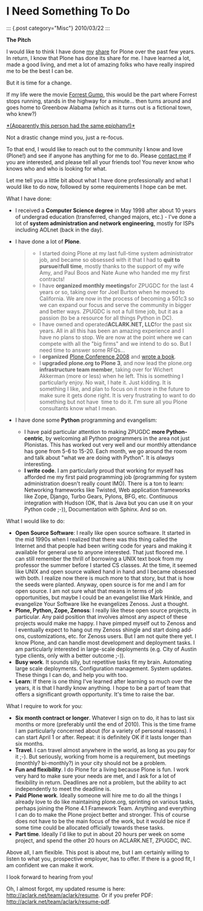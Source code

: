 # I Need Something To Do

::: {.post category="Misc"}
2010/03/22
:::

**The Pitch**

I would like to think I have done [my](http://plone.org/2008)
[share](http://aclark.net/plone-site-admin) for Plone over the past few
years. In return, I know that Plone has done its share for me. I have
learned a lot, made a good living, and met a lot of amazing folks who
have really inspired me to be the best I can be.

But it is time for a change.

If my life were the movie [Forrest
Gump](http://www.imdb.com/title/tt0109830/), this would be the part
where Forrest stops running, stands in the highway for a minute... then
turns around and goes home to Greenbow Alabama (which as it turns out is
a fictional town, who knew?)

[\*(Apparently this person had the same
epiphany!)\*](http://gointosail.wordpress.com/2009/03/19/the-end/)

Not a drastic change mind you, just a re-focus.

To that end, I would like to reach out to the community I know and love
(Plone!) and see if anyone has anything for me to do. Please [contact
me](mailto:aclark@aclark.net?subject=%22Hire%20Alex%20Clark%22) if you
are interested, and please tell all your friends too! You never know who
knows who and who is looking for what.

Let me tell you a little bit about what I have done professionally and
what I would like to do now, followed by some requirements I hope can be
met.

What I have done:

-   I received a **Computer Science degree** in May 1998 after about 10
    years of undergrad education (transferred, changed majors, etc.) -
    I\'ve done a lot of **system administration and network
    engineering**, mostly for ISPs including AOLnet (back in the day).

-   I have done a lot of **Plone**.

    > -   I started doing Plone at my last full-time system
    >     administrator job, and became so obsessed with it that I had
    >     to **quit to pursue**it**full time**, mostly thanks to the
    >     support of my wife Amy, and Paul Boos and Nate Aune who handed
    >     me my first contracts!
    > -   I have **organized monthly meetings**for ZPUGDC for the last 4
    >     years or so, taking over for Joel Burton when he moved to
    >     California. We are now in the process of becoming a 501c3 so
    >     we can expand our focus and serve the community in bigger and
    >     better ways. ZPUGDC is not a full time job, but it as a
    >     passion (to be a resource for all things Python in DC).
    > -   I have owned and operated**ACLARK.NET, LLC**for the past six
    >     years. All in all this has been an amazing experience and I
    >     have no plans to stop. We are now at the point where we can
    >     compete with all the \"big firms\" and we intend to do so. But
    >     I need time to answer some RFQs...
    > -   I **organized** [Plone Conference 2008](http://plone.org/2008)
    >     and [wrote a book](http://aclark.net/plone-site-admin).
    > -   I **upgraded plone.org to Plone 3**, and now lead the
    >     plone.org **infrastructure team member**, taking over for
    >     Wichert Akkerman (more or less) when he left. This is
    >     something I particularly enjoy. No wait, I hate it. Just
    >     kidding. It is something I like, and plan to focus on it more
    >     in the future to make sure it gets done right. It is very
    >     frustrating to want to do something but not have  time to do
    >     it. I\'m sure all you Plone consultants know what I mean.

-   I have done some **Python** programming and evangelism:

    -   I have paid particular attention to making ZPUGDC **more
        Python-centric**, by welcoming all Python programmers in the
        area not just Plonistas. This has worked out very well and our
        monthly attendance has gone from 5-6 to 15-20. Each month, we go
        around the room and talk about \"what we are doing with
        Python\". It is *always* interesting.
    -   **I write code**. I am particularly proud that working for
        myself has afforded me my first paid programming job
        (programming for system administration doesn\'t really count
        IMO). There is a ton to learn: Networking frameworks like
        Twisted, Web application frameworks like Zope, Django, Turbo
        Gears, Pylons, BFG, etc. Continuous integration with Hudson (OK,
        that is Java but you can use it on your Python code ;-)),
        Documentation with Sphinx. And so on.

What I would like to do:

-   **Open Source Software**: I really like open source software. It
    started in the mid 1990s when I realized that there was this thing
    called the Internet and that people had been writing code for years
    and making it available for general use to anyone interested. That
    just floored me. I can still remember the thrill of borrowing a UNIX
    text book from my professor the summer before I started CS classes.
    At the time, it seemed like UNIX and open source walked hand in hand
    and I became obsessed with both. I realize now there is much more to
    that story, but that is how the seeds were planted. Anyway, open
    source is for me and I am for open source. I am not sure what that
    means in terms of job opportunities, but maybe I could be an
    evangelist like Mark Hinkle, and evangelize Your Software like he
    evangelizes Zenoss. Just a thought.
-   **Plone, Python, Zope, Zenoss**: I really like these open source
    projects, in particular. Any paid position that involves almost any
    aspect of these projects would make me happy. I have pimped myself
    out to Zenoss and I eventually expect to hang out my Zenoss shingle
    and start doing add-ons, customizations, etc. for Zenoss users. But
    I am not quite there yet. I know Plone, and can handle most
    development and deployment tasks. I am particularly interested in
    large-scale deployments (e.g. City of Austin type clients, only with
    a better outcome ;-)).
-   **Busy work**. It sounds silly, but repetitive tasks fit my brain.
    Automating large scale deployments. Configuration management. System
    updates. These things I can do, and help you with too.
-   **Learn**: If there is one thing I\'ve learned after learning so
    much over the years, it is that I hardly know anything. I hope to be
    a part of team that offers a significant growth opportunity. It\'s
    time to raise the bar.

What I require to work for you:

-   **Six month contract or longer**. Whatever I sign on to do, it has
    to last six months or more (preferably until the end of 2010). This
    is the time frame I am particularly concerned about (for a variety
    of personal reasons). I can start April 1 or after. Repeat: it is
    definitely OK if it lasts longer than six months.
-   **Travel**. I can travel almost anywhere in the world, as long as
    you pay for it ;-). But seriously, working from home is a
    requirement, but meetings (monthly? bi-monthly?) in your city should
    not be a problem.
-   **Fun and flexibility**. I do Plone for a living because Plone is
    fun. I work very hard to make sure your needs are met, and I ask for
    a lot of flexibility in return. Deadlines are not a problem, but the
    ability to act independently to meet the deadline is.
-   **Paid Plone work**. Ideally someone will hire me to do all the
    things I already love to do like maintaining plone.org, sprinting on
    various tasks, perhaps joining the Plone 4.1 Framework Team.
    Anything and everything I can do to make the Plone project better
    and stronger. This of course does not have to be the main focus of
    the work, but it would be nice if some time could be allocated
    officially towards these tasks.
-   **Part time**. Ideally I\'d like to put in about 20 hours per week
    on some project, and spend the other 20 hours on ACLARK.NET, ZPUGDC,
    INC.

Above all, I am flexible. This post is about me, but I am certainly
willing to listen to what you, prospective employer, has to offer. If
there is a good fit, I am confident we can make it work.

I look forward to hearing from you!

Oh, I almost forgot, my updated resume is here:
<http://aclark.net/team/aclark/resume>. Or if you prefer PDF:
<http://aclark.net/team/aclark/resume-pdf>.
